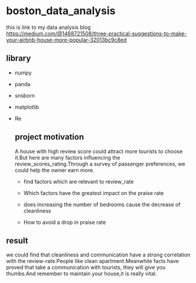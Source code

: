 # boston_data_analysis
this is link to my data analysis blog https://medium.com/@1468721508/three-practical-suggestions-to-make-your-airbnb-house-more-popular-32013bc9c8ed

## library

* numpy

* panda

* snsborn

* matplotlib

* Re

  ## project motivation

  A house with high review score could attract more tourists to choose it.But here are many factors influencing the review_scores_rating.Through a survey of passenger preferences, we could help the owner earn more.

  - find factors which are relevant to review_rate

  - Which factors have the greatest impact on the praise rate

  - does increasing the number of bedrooms cause the decrease of cleanliness

  - How to avoid a drop in praise rate

    

## result

we could find that cleanliness and communication have a strong correlation with the review-rate.People like clean apartment.Meanwhile facts have proved that take a communication with tourists, they will give you thumbs.And remember to maintain your house,it is really vital.
